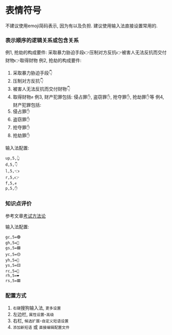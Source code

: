 # 表情符号

不建议使用emoji简码表示, 因为有以及负担. 建议使用输入法直接设置常用的.

### 表示顺序的逻辑关系或包含关系
例1, 抢劫的构成要件: 采取暴力胁迫手段👉压制对方反抗👉被害人无法反抗而交付财物👉取得财物
例2, 抢劫的构成要件:
1. 采取暴力胁迫手段👇
2. 压制对方反抗👇
3. 被害人无法反抗而交付财物👇
4. 取得财物✊
例3, 财产犯罪包括: 侵占罪✋, 盗窃罪✋, 抢夺罪✋, 抢劫罪✋等
例4, 财产犯罪包括:
1. 侵占罪✋
2. 盗窃罪✋
3. 抢夺罪✋
4. 抢劫罪✋

输入法配置:
```
up,5,👆
d,5,👇
l,5,👈
r,5,👉
f,5,✊
p,5,✋
```


### 知识点评价
参考文章[考试方法论](/考试方法论/)

输入法配置:

```
gc,5=🟢
gh,5=💚
gs,5=🟩
yc,5=🟡
yh,5=💛
ys,5=🟨
rc,5=🔴
rh,5=❤️
rs,5=🟥
```



### 配置方式
1. `右键`搜狗输入法, `更多设置`
2. 左边栏, `属性设置`-`高级`
3. 右栏, `候选扩展`-`自定义短语设置`
4. `添加新短语` 或 `直接编辑配置文件`
